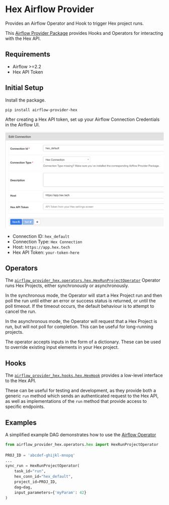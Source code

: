 # Hex Airflow Provider

Provides an Airflow Operator and Hook to trigger Hex project runs.

This [Airflow Provider Package](https://airflow.apache.org/docs/apache-airflow-providers/)
provides Hooks and Operators for interacting with the Hex API.

## Requirements

* Airflow >=2.2
* Hex API Token

## Initial Setup

Install the package.

```
pip install airflow-provider-hex
```

After creating a Hex API token, set up your Airflow Connection Credentials in the Airflow
UI.

![Connection Setup](/docs/hex-connection-setup.png)

* Connection ID: `hex_default`
* Connection Type: `Hex Connection`
* Host: `https://app.hex.tech`
* Hex API Token: `your-token-here`

## Operators

The [`airflow_provider_hex.operators.hex.HexRunProjectOperator`](/airflow_provider_hex/operators/hex.py)
Operator runs Hex Projects, either synchronously or asynchronously.

In the synchronous mode, the Operator will start a Hex Project run and then
poll the run until either an error or success status is returned, or until
the poll timeout. If the timeout occurs, the default behaviour is to attempt to
cancel the run.

In the asynchronous mode, the Operator will request that a Hex Project is run,
but will not poll for completion. This can be useful for long-running projects.

The operator accepts inputs in the form of a dictionary. These can be used to
override existing input elements in your Hex project.

## Hooks

The [`airflow_provider_hex.hooks.hex.HexHook`](/airflow_provider_hex/hooks/hex.py)
provides a low-level interface to the Hex API.

These can be useful for testing and development, as they provide both a generic
`run` method which sends an authenticated request to the Hex API, as well as
implementations of the `run` method that provide access to specific endpoints.


## Examples

A simplified example DAG demonstrates how to use the [Airflow Operator](/example_dags/example_hex.py)

```python
from airflow_provider_hex.operators.hex import HexRunProjectOperator

PROJ_ID = 'abcdef-ghijkl-mnopq'
...
sync_run = HexRunProjectOperator(
    task_id="run",
    hex_conn_id="hex_default",
    project_id=PROJ_ID,
    dag=dag,
    input_parameters={'myParam': 42}
)
```
